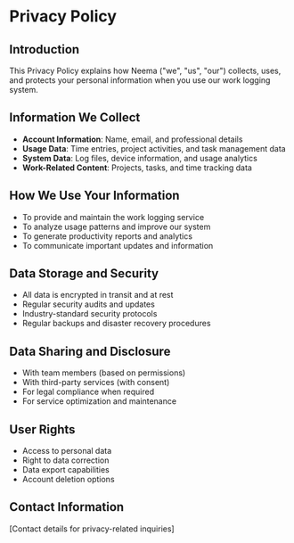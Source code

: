 # Privacy Policy

## Introduction
This Privacy Policy explains how Neema ("we", "us", "our") collects, uses, and protects your personal information when you use our work logging system.

## Information We Collect
- **Account Information**: Name, email, and professional details
- **Usage Data**: Time entries, project activities, and task management data
- **System Data**: Log files, device information, and usage analytics
- **Work-Related Content**: Projects, tasks, and time tracking data

## How We Use Your Information
- To provide and maintain the work logging service
- To analyze usage patterns and improve our system
- To generate productivity reports and analytics
- To communicate important updates and information

## Data Storage and Security
- All data is encrypted in transit and at rest
- Regular security audits and updates
- Industry-standard security protocols
- Regular backups and disaster recovery procedures

## Data Sharing and Disclosure
- With team members (based on permissions)
- With third-party services (with consent)
- For legal compliance when required
- For service optimization and maintenance

## User Rights
- Access to personal data
- Right to data correction
- Data export capabilities
- Account deletion options

## Contact Information
[Contact details for privacy-related inquiries]